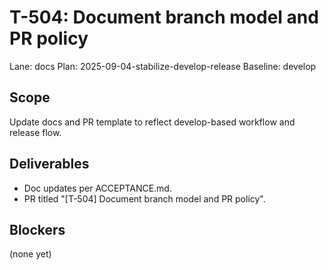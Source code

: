 # T-504: Document branch model and PR policy
Lane: docs
Plan: 2025-09-04-stabilize-develop-release
Baseline: develop

## Scope
Update docs and PR template to reflect develop-based workflow and release flow.

## Deliverables
- Doc updates per ACCEPTANCE.md.
- PR titled "[T-504] Document branch model and PR policy".

## Blockers
(none yet)
